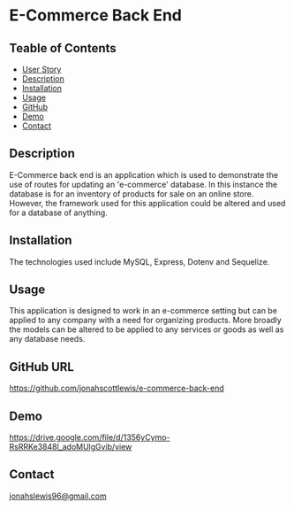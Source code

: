 # E-Commerce Back End

## Teable of Contents

* [User Story](#user-story)
* [Description](#description)
* [Installation](#installation)
* [Usage](#usage)
* [GitHub](#github-url)
* [Demo](#demo)
* [Contact](#contact)

## Description

E-Commerce back end is an application which is used to demonstrate the use of routes for updating an 'e-commerce' database. In this instance the database is for an inventory of products for sale on an online store. However, the framework used for this application could be altered and used for a database of anything. 

## Installation

The technologies used include MySQL, Express, Dotenv and Sequelize.

## Usage

This application is designed to work in an e-commerce setting but can be applied to any company with a need for organizing products. More broadly the models can be altered to be applied to any services or goods as well as any database needs.

## GitHub URL

https://github.com/jonahscottlewis/e-commerce-back-end

## Demo

https://drive.google.com/file/d/1356yCymo-RsRRKe3848l_adoMUlgGvib/view

## Contact

[jonahslewis96@gmail.com](mailto:jonahslewis96@gmail.com)
